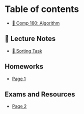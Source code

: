 # Table of contents

* [📕 Comp 160: Algorithm](README.md)

## 📔 Lecture Notes

* [🚩 Sorting Task](<README (1).md>)

## Homeworks

* [Page 1](homeworks/page-1.md)

## Exams and Resources&#x20;

* [Page 2](exams-and-resources/page-2.md)
